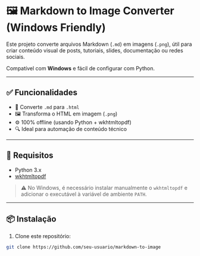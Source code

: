 # 🖼️ Markdown to Image Converter (Windows Friendly)

Este projeto converte arquivos Markdown (`.md`) em imagens (`.png`), útil para criar conteúdo visual de posts, tutoriais, slides, documentação ou redes sociais.

Compatível com **Windows** e fácil de configurar com Python.

---

## ✅ Funcionalidades

- 📄 Converte `.md` para `.html`
- 🖼️ Transforma o HTML em imagem (`.png`)
- ⚙️ 100% offline (usando Python + wkhtmltopdf)
- 🔍 Ideal para automação de conteúdo técnico

---

## 🚀 Requisitos

- Python 3.x
- [wkhtmltopdf](https://wkhtmltopdf.org/downloads.html)

> ⚠️ No Windows, é necessário instalar manualmente o `wkhtmltopdf` e adicionar o executável à variável de ambiente `PATH`.

---

## 📦 Instalação

1. Clone este repositório:
```bash
git clone https://github.com/seu-usuario/markdown-to-image